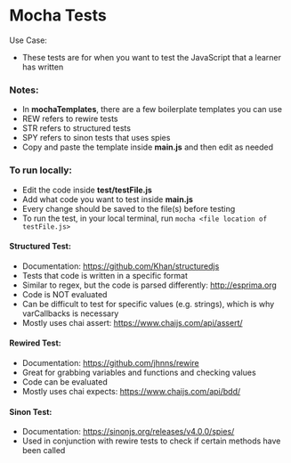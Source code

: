 # Mocha Tests
Use Case:
+ These tests are for when you want to test the JavaScript that a learner has written

### Notes:
+ In **mochaTemplates**, there are a few boilerplate templates you can use
+ REW refers to rewire tests
+ STR refers to structured tests
+ SPY refers to sinon tests that uses spies
+ Copy and paste the template inside **main.js** and then edit as needed

### To run locally:
+ Edit the code inside **test/testFile.js**
+ Add what code you want to test inside **main.js**
+ Every change should be saved to the file(s) before testing
+ To run the test, in your local terminal, run `mocha <file location of testFile.js>`

#### Structured Test:
+ Documentation: https://github.com/Khan/structuredjs
+ Tests that code is written in a specific format
+ Similar to regex, but the code is parsed differently: http://esprima.org
+ Code is NOT evaluated
+ Can be difficult to test for specific values (e.g. strings), which is why varCallbacks is necessary
+ Mostly uses chai assert: https://www.chaijs.com/api/assert/

#### Rewired Test:
+ Documentation: https://github.com/jhnns/rewire
+ Great for grabbing variables and functions and checking values
+ Code can be evaluated
+ Mostly uses chai expects: https://www.chaijs.com/api/bdd/

#### Sinon Test:
+ Documentation: https://sinonjs.org/releases/v4.0.0/spies/
+ Used in conjunction with rewire tests to check if certain methods have been called
